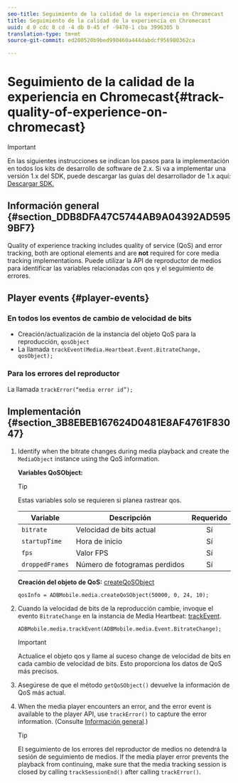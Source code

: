 ```yaml
---
seo-title: Seguimiento de la calidad de la experiencia en Chromecast
title: Seguimiento de la calidad de la experiencia en Chromecast
uuid: d 0 cdc 8 cd -4 db 0-45 ef -9470-1 cba 3996305 b
translation-type: tm+mt
source-git-commit: ed200520b9bed990460a444dabdcf956980362ca

---
```



# Seguimiento de la calidad de la experiencia en Chromecast{#track-quality-of-experience-on-chromecast}

>[!IMPORTANT]
>
>En las siguientes instrucciones se indican los pasos para la implementación en todos los kits de desarrollo de software de 2.x. Si va a implementar una versión 1.x del SDK, puede descargar las guías del desarrollador de 1.x aquí: [Descargar SDK.](../../sdk-implement/download-sdks.md)

## Información general {#section_DDB8DFA47C5744AB9A04392AD5959BF7}

Quality of experience tracking includes quality of service (QoS) and error tracking, both are optional elements and are **not** required for core media tracking implementations. Puede utilizar la API de reproductor de medios para identificar las variables relacionadas con qos y el seguimiento de errores.

## Player events {#player-events}

### En todos los eventos de cambio de velocidad de bits

* Creación/actualización de la instancia del objeto QoS para la reproducción, `qosObject`
* La llamada `trackEvent(Media.Heartbeat.Event.BitrateChange, qosObject);`

### Para los errores del reproductor

La llamada `trackError(“media error id”);`

## Implementación {#section_3B8EBEB167624D0481E8AF4761F83047}

1. Identify when the bitrate changes during media playback and create the `MediaObject` instance using the QoS information.

   **Variables QoSObject:**

   >[!TIP]
   >
   >Estas variables solo se requieren si planea rastrear qos.

   | Variable | Descripción | Requerido |
   | --- | --- | :---: |
   | `bitrate` | Velocidad de bits actual | Sí |
   | `startupTime` | Hora de inicio | Sí |
   | `fps` | Valor FPS | Sí |
   | `droppedFrames` | Número de fotogramas perdidos | Sí |

   **Creación del objeto de QoS:** [createQoSObject](https://adobe-marketing-cloud.github.io/media-sdks/reference/chromecast/ADBMobile.media.html#.createQoSObject)

   ```
   qosInfo = ADBMobile.media.createQoSObject(50000, 0, 24, 10); 
   ```

1. Cuando la velocidad de bits de la reproducción cambie, invoque el evento `BitrateChange` en la instancia de Media Heartbeat: [trackEvent](https://adobe-marketing-cloud.github.io/media-sdks/reference/chromecast/ADBMobile.media.html#.trackEvent).

   ```
   ADBMobile.media.trackEvent(ADBMobile.media.Event.BitrateChange); 
   ```

   >[!IMPORTANT]
   >
   >Actualice el objeto qos y llame al suceso change de velocidad de bits en cada cambio de velocidad de bits. Esto proporciona los datos de QoS más precisos.

1. Asegúrese de que el método `getQoSObject()` devuelve la información de QoS más actual.
1. When the media player encounters an error, and the error event is available to the player API, use `trackError()` to capture the error information. (Consulte [Información general](../../sdk-implement/track-errors/track-errors-overview.md).)

   >[!TIP]
   >
   >El seguimiento de los errores del reproductor de medios no detendrá la sesión de seguimiento de medios. If the media player error prevents the playback from continuing, make sure that the media tracking session is closed by calling `trackSessionEnd()` after calling `trackError()`.


